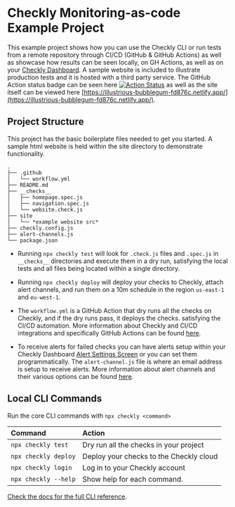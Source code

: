 # Checkly Monitoring-as-code Example Project

This example project shows how you can use the Checkly CLI or run tests from a remote repository through CI/CD (GitHub & GitHub Actions) as well as showcase how results can be seen locally, on GH Actions, as well as on your [Checkly Dashboard](https://app.checklyhq.com/). A sample website is included to illustrate production tests and it is hosted with a third party service. The GitHub Action status badge can be seen here [![Action Status](https://github.com/austincasteel/Checkly-Example-Project/actions/workflows/workflow.yml/badge.svg)](https://github.com/AustinCasteel/Checkly-Example-Project/actions/workflows/workflow.yml) as well as the site itself can be viewed here [https://illustrious-bubblegum-fd876c.netlify.app/](https://illustrious-bubblegum-fd876c.netlify.app/).

## Project Structure

This project has the basic boilerplate files needed to get you started. A sample html website is held within the site directory to demonstrate functionality.

```text
.
├── .github
│   └── workflow.yml
├── README.md
├── __checks__
│   ├── homepage.spec.js
│   ├── navigation.spec.js
│   └── website.check.js
├── site
│   └── *example website src*
├── checkly.config.js
├── alert-channels.js
└── package.json
```

- Running `npx checkly test` will look for `.check.js` files and `.spec.js` in `__checks__` directories and execute them in a dry run, satisfying the local tests and all files being located within a single directory.

- Running `npx checkly deploy` will deploy your checks to Checkly, attach alert channels, and run them on a 10m schedule in the region `us-east-1` and `eu-west-1`.

- The `workflow.yml` is a GitHub Action that dry runs all the checks on Checkly, and if the dry runs pass, it deploys the checks. satisfying the CI/CD automation. More information about Checkly and CI/CD integrations and specifically GitHub Actions can be found [here](https://www.checklyhq.com/docs/cicd/github-actions/).

- To receive alerts for failed checks you can have alerts setup within your Checkly Dashboard [Alert Settings Screen](https://app.checklyhq.com/alerts/settings) or you can set them programmatically. The `alert-channel.js` file is where an email address is setup to receive alerts. More information about alert channels and their various options can be found [here](https://www.checklyhq.com/docs/cli/constructs-reference/#alertchannel).

## Local CLI Commands

Run the core CLI commands with `npx checkly <command>`

| Command              | Action                                           |
|:---------------------|:-------------------------------------------------|
| `npx checkly test`   | Dry run all the checks in your project           |
| `npx checkly deploy` | Deploy your checks to the Checkly cloud          |
| `npx checkly login`  | Log in to your Checkly account                   |
| `npx checkly --help` | Show help for each command.                      |

[Check the docs for the full CLI reference](https://www.checklyhq.com/docs/cli/command-line-reference/).
